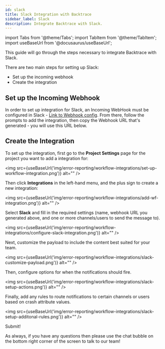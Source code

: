 ```yaml
---
id: slack
title: Slack Integration with Backtrace
sidebar_label: Slack
description: Integrate Backtrace with Slack.
---
```


import Tabs from '@theme/Tabs';
import TabItem from '@theme/TabItem';
import useBaseUrl from '@docusaurus/useBaseUrl';

This guide will go through the steps necessary to integrate Backtrace with Slack.

There are two main steps for setting up Slack:

- Set up the incoming webhook
- Create the integration

## Set up the Incoming Webhook

In order to set up integration for Slack, an Incoming WebHook must be configured in Slack - [Link to Webhook config](https://my.slack.com/services/new/incoming-webhook/). From there, follow the prompts to add the integration, then copy the Webhook URL that's generated - you will use this URL below.

## Create the Integration

To set up the integration, first go to the **Project Settings** page for the project you want to add a integration for:

<img src={useBaseUrl('img/error-reporting/workflow-integrations/set-up-workflow-integration.png')} alt="" />

Then click **Integrations** in the left-hand menu, and the plus sign to create a new integration:

<img src={useBaseUrl('img/error-reporting/workflow-integrations/add-wf-integration.png')} alt="" />

Select **Slack** and fill in the required settings (name, webhook URL you generated above, and one or more channels/users to send the message to).

<img src={useBaseUrl('img/error-reporting/workflow-integrations/configure-slack-integration.png')} alt="" />

Next, customize the payload to include the content best suited for your team.

<img src={useBaseUrl('img/error-reporting/workflow-integrations/slack-customize-payload.png')} alt="" />

Then, configure options for when the notifications should fire.

<img src={useBaseUrl('img/error-reporting/workflow-integrations/slack-setup-actions.png')} alt="" />

Finally, add any rules to route notifications to certain channels or users based on crash attribute values.

<img src={useBaseUrl('img/error-reporting/workflow-integrations/slack-setup-additonal-rules.png')} alt="" />

Submit!

As always, if you have any questions then please use the chat bubble on the bottom right corner of the screen to talk to our team!
